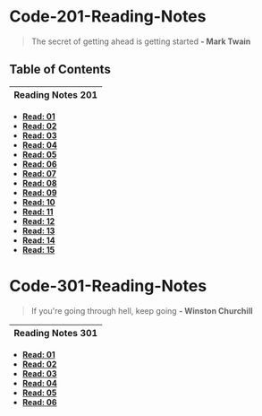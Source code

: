 # Code-201-Reading-Notes

> The secret of getting ahead is getting started
  **- Mark Twain**

## Table of Contents

| Reading Notes 201 |
| --- |
- **[Read: 01](201-class-01.md)**
- **[Read: 02](201-class-02.md)**
- **[Read: 03](201-class-03.md)**
- **[Read: 04](201-class-04.md)** 
- **[Read: 05](201-class-05.md)**
- **[Read: 06](201-class-06.md)**
- **[Read: 07](201-class-07.md)**
- **[Read: 08](201-class-08.md)**
- **[Read: 09](201-class-09.md)**
- **[Read: 10](201-class-10.md)**
- **[Read: 11](201-class-11.md)**
- **[Read: 12](201-class-12.md)**
- **[Read: 13](201-class-13.md)**
- **[Read: 14](201-class-14.md)**
- **[Read: 15](201-class-15.md)**

# Code-301-Reading-Notes

> If you're going through hell, keep going
  **- Winston Churchill**

| Reading Notes 301 |
| --- |

- **[Read: 01](301-class-01.md)**
- **[Read: 02](301-class-02.md)**
- **[Read: 03](301-class-03.md)**
- **[Read: 04](301-class-04.md)**
- **[Read: 05](301-class-05.md)**
- **[Read: 06](301-class-06.md)**